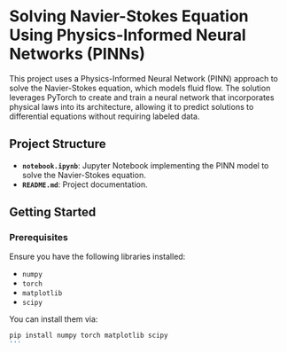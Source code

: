 # Solving Navier-Stokes Equation Using Physics-Informed Neural Networks (PINNs)

This project uses a Physics-Informed Neural Network (PINN) approach to solve the Navier-Stokes equation, which models fluid flow. The solution leverages PyTorch to create and train a neural network that incorporates physical laws into its architecture, allowing it to predict solutions to differential equations without requiring labeled data.

## Project Structure

- **`notebook.ipynb`**: Jupyter Notebook implementing the PINN model to solve the Navier-Stokes equation.
- **`README.md`**: Project documentation.

## Getting Started

### Prerequisites

Ensure you have the following libraries installed:
- `numpy`
- `torch`
- `matplotlib`
- `scipy`

You can install them via:
```bash
pip install numpy torch matplotlib scipy
'''
